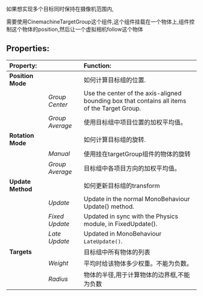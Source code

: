 如果想实现多个目标同时保持在摄像机范围内,

需要使用CinemachineTargetGroup这个组件,这个组件挂载在一个物体上,组件控制这个物体的position,然后让一个虚拟相机follow这个物体

## Properties:

| **Property:**     |                 | **Function:**                                                |
| :---------------- | :-------------- | :----------------------------------------------------------- |
| **Position Mode** |                 | 如何计算目标组的位置.                                        |
|                   | *Group Center*  | Use the center of the axis-aligned bounding box that contains all items of the Target Group. |
|                   | *Group Average* | 使用目标组中项目位置的加权平均值。                           |
| **Rotation Mode** |                 | 如何计算目标组的旋转.                                        |
|                   | *Manual*        | 使用挂在targetGroup组件的物体的旋转                          |
|                   | *Group Average* | 目标组中各项目方向的加权平均值。                             |
| **Update Method** |                 | 如何更新目标组的transform                                    |
|                   | *Update*        | Update in the normal MonoBehaviour Update() method.          |
|                   | *Fixed Update*  | Updated in sync with the Physics module, in FixedUpdate().   |
|                   | *Late Update*   | Updated in MonoBehaviour `LateUpdate()`.                     |
| **Targets**       |                 | 目标组中所有物体的列表                                       |
|                   | *Weight*        | 平均时给该物体多少权重。不能为负数。                         |
|                   | *Radius*        | 物体的半径,用于计算物体的边界框,不能为负数                   |